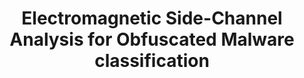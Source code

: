 ---
layout: page
title: Electromagnetic Side-Channel Analysis for Obfuscated Malware classification
description: Israeli Conference on Hardware and Side-Channel Attacks (ICHSA) 2021 
redirect: https://ichsa.sise.bgu.ac.il/2021_student_presentations/Pham%20Duy%20Phuc_ICHSA%2006-2021.pdf
importance: 1
---